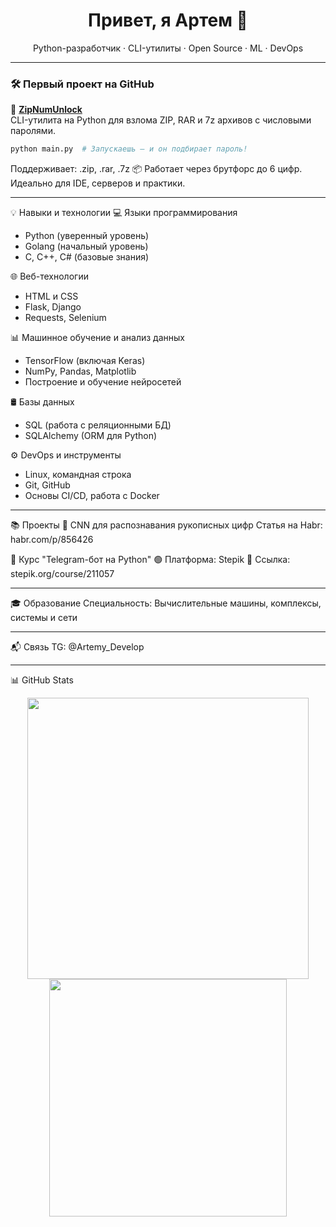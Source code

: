 <h1 align="center">Привет, я Артем 👋</h1>
<p align="center">
  Python-разработчик · CLI-утилиты · Open Source · ML · DevOps
</p>

---

### 🛠 Первый проект на GitHub

🚀 [**ZipNumUnlock**](https://github.com/Artemy-dev/ZipNumUnlock)  
CLI-утилита на Python для взлома ZIP, RAR и 7z архивов с числовыми паролями.
```bash
python main.py  # Запускаешь — и он подбирает пароль!
```

Поддерживает: .zip, .rar, .7z
📦 Работает через брутфорс до 6 цифр. Идеально для IDE, серверов и практики.

---

💡 Навыки и технологии
💻 Языки программирования
- Python (уверенный уровень)
- Golang (начальный уровень)
- C, C++, C# (базовые знания)

🌐 Веб-технологии
- HTML и CSS
- Flask, Django
- Requests, Selenium

📊 Машинное обучение и анализ данных
- TensorFlow (включая Keras)
- NumPy, Pandas, Matplotlib
- Построение и обучение нейросетей

🛢 Базы данных
- SQL (работа с реляционными БД)
- SQLAlchemy (ORM для Python)

⚙️ DevOps и инструменты
- Linux, командная строка
- Git, GitHub
- Основы CI/CD, работа с Docker

---

📚 Проекты
🧠 CNN для распознавания рукописных цифр
Статья на Habr: habr.com/p/856426

🤖 Курс "Telegram-бот на Python"
🟢 Платформа: Stepik
📘 Ссылка: stepik.org/course/211057

---

🎓 Образование
Специальность: Вычислительные машины, комплексы, системы и сети

---

📬 Связь
TG: @Artemy_Develop

---

📊 GitHub Stats
<p align="center"> <img src="https://github-readme-stats.vercel.app/api?username=Artemy-dev&show_icons=true&theme=radical" width="450"/> <img src="https://github-readme-stats.vercel.app/api/top-langs/?username=Artemy-dev&layout=compact&theme=radical" width="380"/> </p>
